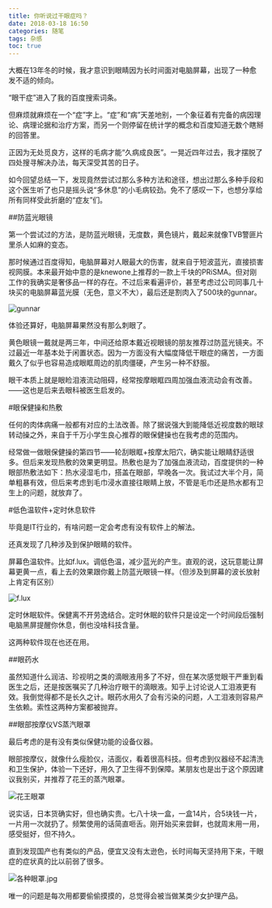 ```yaml
---
title: 你听说过干眼症吗？
date: 2018-03-18 16:50
categories: 随笔
tags: 杂感
toc: true
---
```

大概在13年冬的时候，我才意识到眼睛因为长时间面对电脑屏幕，出现了一种愈发不适的倾向。

“眼干症”进入了我的百度搜索词条。

但麻烦就麻烦在一个“症”字上。“症”和“病”天差地别，一个象征着有完备的病因理论、病理论据和治疗方案，而另一个则停留在统计学的概念和百度知道无数个瞎掰的回答里。

正因为无处觅良方，这样的毛病才能“久病成良医”。一晃近四年过去，我才摆脱了四处搜寻解决办法，每天深受其苦的日子。

如今回望总结一下，发现竟然尝试过那么多种方法和途径，想出过那么多种手段和这个医生听了也只是摇头说“多休息”的小毛病较劲。免不了感叹一下，也想分享给所有同样受此折磨的“症友”们。

##防蓝光眼镜

第一个尝试过的方法，是防蓝光眼镜，无度数，黄色镜片，戴起来就像TVB警匪片里杀人如麻的变态。

那时候通过百度得知，电脑屏幕对人眼最大的伤害，就来自于短波蓝光，直接损害视网膜。本来最开始中意的是knewone上推荐的一款上千块的PRiSMA。但对刚工作的我确实是奢侈品一样的存在。不过后来看遍评价，甚至考虑过公司同事几十块买的电脑屏幕蓝光膜（无色，意义不大），最后还是割肉入了500块的gunnar。

![gunnar](https://upload-images.jianshu.io/upload_images/29336-d84c3fbe16110fbe.png?imageMogr2/auto-orient/strip%7CimageView2/2/w/1240)

体验还算好，电脑屏幕果然没有那么刺眼了。

黄色眼镜一戴就是两三年，中间还给原本戴近视眼镜的朋友推荐过防蓝光镜夹。不过最近一年基本处于闲置状态。因为一方面没有大幅度降低干眼症的痛苦，一方面戴久了似乎也容易造成眼眶周边的肌肉僵硬，产生另一种不舒服。

眼干本质上就是眼睑泪液流动阻碍，经常按摩眼眶四周加强血液流动会有改善。——这也是后来去眼科被医生启发的。

#眼保健操和热敷

任何的肉体病痛一般都有对应的土法改善。除了据说强大到能降低近视度数的眼球转动操之外，来自于千万小学生良心推荐的眼保健操也在我考虑的范围内。

经常做一做眼保健操的第四节——轮刮眼眶+按摩太阳穴，确实能让眼睛舒适很多。但后来发现热敷的效果更明显。热敷也是为了加强血液流动，百度提供的一种眼部热敷法如下：热水浸湿毛巾，搭盖在眼部，早晚各一次。我试过大半个月，简单粗暴有效，但后来考虑到毛巾浸水直接往眼睛上放，不管是毛巾还是热水都有卫生上的问题，就放弃了。

#低色温软件+定时休息软件

毕竟是IT行业的，有啥问题一定会考虑有没有软件上的解法。

还真发现了几种涉及到保护眼睛的软件。

屏幕色温软件。比如f.lux。调低色温，减少蓝光的产生。直观的说，这玩意能让屏幕更黄一点，看上去的效果跟你戴上防蓝光眼镜一样。（但涉及到屏幕的波长放射上肯定有区别）

![f.lux](https://upload-images.jianshu.io/upload_images/29336-c322a2cc52317e0d.png?imageMogr2/auto-orient/strip%7CimageView2/2/w/1240)

定时休眠软件。保健离不开劳逸结合。定时休眠的软件只是设定一个时间段后强制电脑黑屏提醒你休息，倒也没啥科技含量。

这两种软件现在也还在用。

##眼药水

虽然知道什么润洁、珍视明之类的滴眼液用多了不好，但在某次感觉眼干严重到看医生之后，还是按医嘱买了几种治疗眼干的滴眼液。知乎上讨论说人工泪液更有效。我倒觉得都不是长久之计。眼药水用久了会有污染的问题，人工泪液则容易产生依赖。索性这两种方案都被抛弃。

##眼部按摩仪VS蒸汽眼罩

最后考虑的是有没有类似保健功能的设备仪器。

眼部按摩仪，就像什么瘦脸仪，洁面仪，看着很高科技。但考虑到仪器经不起清洗和卫生保护，体验一下还好，用久了卫生得不到保障。某朋友也是出于这个原因建议我别买，并推荐了花王的蒸汽眼罩。

![花王眼罩](https://upload-images.jianshu.io/upload_images/29336-2512b9d25b6c7347.png?imageMogr2/auto-orient/strip%7CimageView2/2/w/1240)

说实话，日本货确实好，但也确实贵。七八十块一盒，一盒14片，合5块钱一片，一片用一次就扔了。频繁使用的话简直咂舌。刚开始买来尝鲜，也就周末用一用，感受挺好，但不持久。

直到发现国产也有类似的产品，便宜又没有太逊色，长时间每天坚持用下来，干眼症的症状真的比以前弱了很多。

![各种眼罩.jpg](https://upload-images.jianshu.io/upload_images/29336-efc53914a4fb56b6.jpg?imageMogr2/auto-orient/strip%7CimageView2/2/w/1240)

唯一的问题是每次用都要偷偷摸摸的，总觉得会被当做某类少女护理产品。
